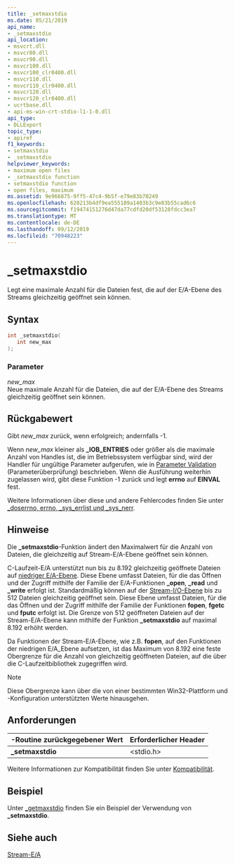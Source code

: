 ```yaml
---
title: _setmaxstdio
ms.date: 05/21/2019
api_name:
- _setmaxstdio
api_location:
- msvcrt.dll
- msvcr80.dll
- msvcr90.dll
- msvcr100.dll
- msvcr100_clr0400.dll
- msvcr110.dll
- msvcr110_clr0400.dll
- msvcr120.dll
- msvcr120_clr0400.dll
- ucrtbase.dll
- api-ms-win-crt-stdio-l1-1-0.dll
api_type:
- DLLExport
topic_type:
- apiref
f1_keywords:
- setmaxstdio
- _setmaxstdio
helpviewer_keywords:
- maximum open files
- _setmaxstdio function
- setmaxstdio function
- open files, maximum
ms.assetid: 9e966875-9ff5-47c4-9b5f-e79e83b70249
ms.openlocfilehash: 620213b4df9ea555189a1403b3c9e83b55cad6c6
ms.sourcegitcommit: f19474151276d47da77cdfd20df53128fdcc3ea7
ms.translationtype: MT
ms.contentlocale: de-DE
ms.lasthandoff: 09/12/2019
ms.locfileid: "70948223"
---
```

# <a name="_setmaxstdio"></a>_setmaxstdio

Legt eine maximale Anzahl für die Dateien fest, die auf der E/A-Ebene des Streams gleichzeitig geöffnet sein können.

## <a name="syntax"></a>Syntax

```C
int _setmaxstdio(
   int new_max
);
```

### <a name="parameters"></a>Parameter

*new_max*<br/>
Neue maximale Anzahl für die Dateien, die auf der E/A-Ebene des Streams gleichzeitig geöffnet sein können.

## <a name="return-value"></a>Rückgabewert

Gibt *new_max* zurück, wenn erfolgreich; andernfalls -1.

Wenn *new_max* kleiner als **_IOB_ENTRIES** oder größer als die maximale Anzahl von Handles ist, die im Betriebssystem verfügbar sind, wird der Handler für ungültige Parameter aufgerufen, wie in [Parameter Validation](../../c-runtime-library/parameter-validation.md) (Parameterüberprüfung) beschrieben. Wenn die Ausführung weiterhin zugelassen wird, gibt diese Funktion -1 zurück und legt **errno** auf **EINVAL** fest.

Weitere Informationen über diese und andere Fehlercodes finden Sie unter [_doserrno, errno, _sys_errlist und _sys_nerr](../../c-runtime-library/errno-doserrno-sys-errlist-and-sys-nerr.md).

## <a name="remarks"></a>Hinweise

Die **_setmaxstdio**-Funktion ändert den Maximalwert für die Anzahl von Dateien, die gleichzeitig auf Stream-E/A-Ebene geöffnet sein können.

C-Laufzeit-E/A unterstützt nun bis zu 8.192 gleichzeitig geöffnete Dateien auf [niedriger E/A-Ebene](../../c-runtime-library/low-level-i-o.md). Diese Ebene umfasst Dateien, für die das Öffnen und der Zugriff mithilfe der Familie der E/A-Funktionen **_open**, **_read** und **_write** erfolgt ist. Standardmäßig können auf der [Stream-I/O-Ebene](../../c-runtime-library/stream-i-o.md) bis zu 512 Dateien gleichzeitig geöffnet sein. Diese Ebene umfasst Dateien, für die das Öffnen und der Zugriff mithilfe der Familie der Funktionen **fopen**, **fgetc** und **fputc** erfolgt ist. Die Grenze von 512 geöffneten Dateien auf der Stream-E/A-Ebene kann mithilfe der Funktion **_setmaxstdio** auf maximal 8.192 erhöht werden.

Da Funktionen der Stream-E/A-Ebene, wie z.B. **fopen**, auf den Funktionen der niedrigen E/A_Ebene aufsetzen, ist das Maximum von 8.192 eine feste Obergrenze für die Anzahl von gleichzeitig geöffneten Dateien, auf die über die C-Laufzeitbibliothek zugegriffen wird.

> [!NOTE]
> Diese Obergrenze kann über die von einer bestimmten Win32-Plattform und -Konfiguration unterstützten Werte hinausgehen.

## <a name="requirements"></a>Anforderungen

|-Routine zurückgegebener Wert|Erforderlicher Header|
|-------------|---------------------|
|**_setmaxstdio**|\<stdio.h>|

Weitere Informationen zur Kompatibilität finden Sie unter [Kompatibilität](../../c-runtime-library/compatibility.md).

## <a name="example"></a>Beispiel

Unter [_getmaxstdio](getmaxstdio.md) finden Sie ein Beispiel der Verwendung von **_setmaxstdio**.

## <a name="see-also"></a>Siehe auch

[Stream-E/A](../../c-runtime-library/stream-i-o.md)<br/>
